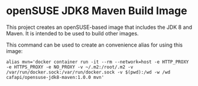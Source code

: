 # openSUSE JDK8 Maven Build Image

This project creates an openSUSE-based image that includes the JDK 8 and Maven.  It is intended to be used to build other images.

This command can be used to create an convenience alias for using this image:

    alias mvn='docker container run -it --rm --network=host -e HTTP_PROXY -e HTTPS_PROXY -e NO_PROXY -v ~/.m2:/root/.m2 -v /var/run/docker.sock:/var/run/docker.sock -v $(pwd):/wd -w /wd cafapi/opensuse-jdk8-maven:1.0.0 mvn'
